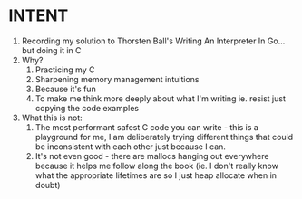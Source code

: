 # INTENT

1. Recording my solution to Thorsten Ball's Writing An Interpreter In Go... but doing it in C
2. Why?
    1. Practicing my C
    2. Sharpening memory management intuitions
    3. Because it's fun
    4. To make me think more deeply about what I'm writing ie. resist just copying the code examples
3. What this is not:
    1. The most performant safest C code you can write - this is a playground for me, I am deliberately trying different things that could be inconsistent with each other just because I can.
    2. It's not even good - there are mallocs hanging out everywhere because it helps me follow along the book (ie. I don't really know what the appropriate lifetimes are so I just heap allocate when in doubt)
